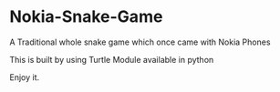 # Nokia-Snake-Game
A Traditional whole snake game which once came with Nokia Phones

This is built by using Turtle Module available in python

Enjoy it.
